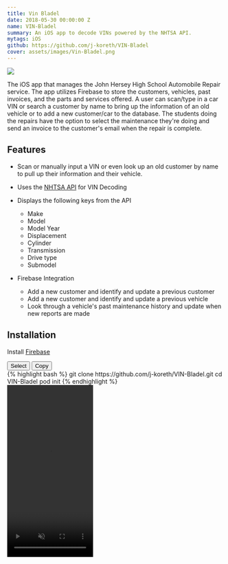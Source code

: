 ```yaml
---
title: Vin Bladel
date: 2018-05-30 00:00:00 Z
name: VIN-Bladel
summary: An iOS app to decode VINs powered by the NHTSA API.
mytags: iOS
github: https://github.com/j-koreth/VIN-Bladel
cover: assets/images/Vin-Bladel.png
---
```


<img src="{{ 'assets/images/Vin-Bladel.png' | relative_url}}">

The iOS app that manages the John Hersey High School Automobile Repair service.
The app utilizes Firebase to store the customers, vehicles, past invoices, and the parts and services offered. A user can scan/type in a car VIN or search a customer by name to bring up the information of an old vehicle or to add a new customer/car to the database. The students doing the repairs have the option to select the maintenance they're doing and send an invoice to the customer's email when the repair is complete. 

## Features
* Scan or manually input a VIN or even look up an old customer by name to pull up their information and their vehicle.
* Uses the [NHTSA API](https://vpic.nhtsa.dot.gov/api/) for VIN Decoding
 * Displays the following keys from the API
   * Make
   * Model 
   * Model Year
   * Displacement
   * Cylinder
   * Transmission
   * Drive type
   * Submodel
   
* Firebase Integration
  * Add a new customer and identify and update a previous customer
  * Add a new customer and identify and update a previous vehicle
  * Look through a vehicle's past maintenance history and update when new reports are made
  

## Installation
Install [Firebase](https://firebase.google.com/docs/ios/setup#add_the_sdk) 

<div class="grid-container">
    <div class="grid-item actions">
        <button  class="clickable button" onclick="select(this)">Select</button> 
        <button  class="clickable button" onclick="copy(this)"><i class="fa fa-clipboard" aria-hidden="true"></i> Copy</button>
    </div>
    <div class="grid-item codesnippet">
        {% highlight bash %}
        git clone https://github.com/j-koreth/VIN-Bladel.git
        cd VIN-Bladel
        pod init
        {% endhighlight %}
    </div>
</div>



<video width="200" height="400" muted controls>
  <source src="{{ 'assets/files/VIN-Bladel.mp4' | relative_url}}" type="video/mp4">
  Your browser does not support the video tag.
</video>

